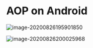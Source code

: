 # AOP on Android

![image-20200826195901850](http://hss01248.tech/uPic/2020-08-26-19-59-03-image-20200826195901850.png)

![image-20200826200025968](http://hss01248.tech/uPic/2020-08-26-20-00-26-image-20200826200025968.png)

